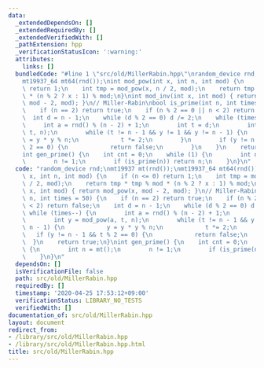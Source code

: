 ```yaml
---
data:
  _extendedDependsOn: []
  _extendedRequiredBy: []
  _extendedVerifiedWith: []
  _pathExtension: hpp
  _verificationStatusIcon: ':warning:'
  attributes:
    links: []
  bundledCode: "#line 1 \"src/old/MillerRabin.hpp\"\nrandom_device rnd;\nmt19937 mt(rnd());\n\
    mt19937_64 mt64(rnd());\nint mod_pow(int x, int n, int mod) {\n    if (n <= 0)\
    \ return 1;\n    int tmp = mod_pow(x, n / 2, mod);\n    return tmp * tmp % mod\
    \ * (n % 2 ? x : 1) % mod;\n}\nint mod_inv(int x, int mod) { return mod_pow(x,\
    \ mod - 2, mod); }\n// Miller-Rabin\nbool is_prime(int n, int times = 50) {\n\
    \    if (n == 2) return true;\n    if (n % 2 == 0 || n < 2) return false;\n  \
    \  int d = n - 1;\n    while (d % 2 == 0) d /= 2;\n    while (times--) {\n   \
    \     int a = rnd() % (n - 2) + 1;\n        int t = d;\n        int y = mod_pow(a,\
    \ t, n);\n        while (t != n - 1 && y != 1 && y != n - 1) {\n            y\
    \ = y * y % n;\n            t *= 2;\n        }\n        if (y != n - 1 && t %\
    \ 2 == 0) {\n            return false;\n        }\n    }\n    return true;\n}\n\
    int gen_prime() {\n    int cnt = 0;\n    while (1) {\n        int n = mt();\n\
    \        n != 1;\n        if (is_prime(n)) return n;\n    }\n}\n"
  code: "random_device rnd;\nmt19937 mt(rnd());\nmt19937_64 mt64(rnd());\nint mod_pow(int\
    \ x, int n, int mod) {\n    if (n <= 0) return 1;\n    int tmp = mod_pow(x, n\
    \ / 2, mod);\n    return tmp * tmp % mod * (n % 2 ? x : 1) % mod;\n}\nint mod_inv(int\
    \ x, int mod) { return mod_pow(x, mod - 2, mod); }\n// Miller-Rabin\nbool is_prime(int\
    \ n, int times = 50) {\n    if (n == 2) return true;\n    if (n % 2 == 0 || n\
    \ < 2) return false;\n    int d = n - 1;\n    while (d % 2 == 0) d /= 2;\n   \
    \ while (times--) {\n        int a = rnd() % (n - 2) + 1;\n        int t = d;\n\
    \        int y = mod_pow(a, t, n);\n        while (t != n - 1 && y != 1 && y !=\
    \ n - 1) {\n            y = y * y % n;\n            t *= 2;\n        }\n     \
    \   if (y != n - 1 && t % 2 == 0) {\n            return false;\n        }\n  \
    \  }\n    return true;\n}\nint gen_prime() {\n    int cnt = 0;\n    while (1)\
    \ {\n        int n = mt();\n        n != 1;\n        if (is_prime(n)) return n;\n\
    \    }\n}\n"
  dependsOn: []
  isVerificationFile: false
  path: src/old/MillerRabin.hpp
  requiredBy: []
  timestamp: '2020-04-25 17:53:12+09:00'
  verificationStatus: LIBRARY_NO_TESTS
  verifiedWith: []
documentation_of: src/old/MillerRabin.hpp
layout: document
redirect_from:
- /library/src/old/MillerRabin.hpp
- /library/src/old/MillerRabin.hpp.html
title: src/old/MillerRabin.hpp
---
```

